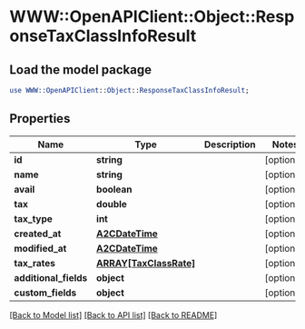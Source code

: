 # WWW::OpenAPIClient::Object::ResponseTaxClassInfoResult

## Load the model package
```perl
use WWW::OpenAPIClient::Object::ResponseTaxClassInfoResult;
```

## Properties
Name | Type | Description | Notes
------------ | ------------- | ------------- | -------------
**id** | **string** |  | [optional] 
**name** | **string** |  | [optional] 
**avail** | **boolean** |  | [optional] 
**tax** | **double** |  | [optional] 
**tax_type** | **int** |  | [optional] 
**created_at** | [**A2CDateTime**](A2CDateTime.md) |  | [optional] 
**modified_at** | [**A2CDateTime**](A2CDateTime.md) |  | [optional] 
**tax_rates** | [**ARRAY[TaxClassRate]**](TaxClassRate.md) |  | [optional] 
**additional_fields** | **object** |  | [optional] 
**custom_fields** | **object** |  | [optional] 

[[Back to Model list]](../README.md#documentation-for-models) [[Back to API list]](../README.md#documentation-for-api-endpoints) [[Back to README]](../README.md)


